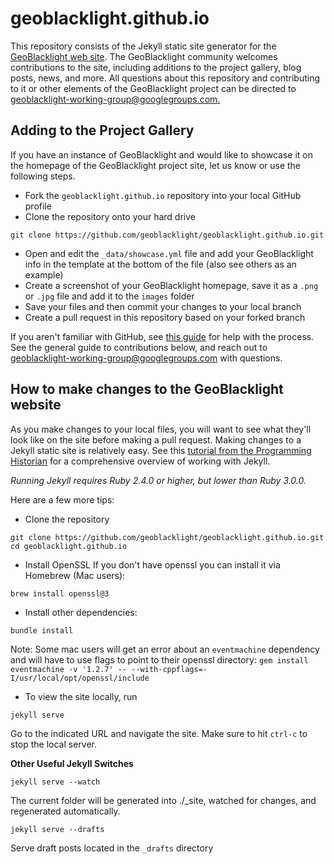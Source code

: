 # geoblacklight.github.io
This repository consists of the Jekyll static site generator for the [GeoBlacklight web site](http://geoblacklight.org). The GeoBlacklight community welcomes contributions to the site, including additions to the project gallery, blog posts, news, and more. All questions about this repository and contributing to it or other elements of the GeoBlacklight project can be directed to [geoblacklight-working-group@googlegroups.com.](mailto:geoblacklight-working-group@googlegroups.com)

## Adding to the Project Gallery
If you have an instance of GeoBlacklight and would like to showcase it on the homepage of the GeoBlacklight project site, let us know or use the following steps.

- Fork the `geoblacklight.github.io` repository into your local GitHub profile
- Clone the repository onto your hard drive
```
git clone https://github.com/geoblacklight/geoblacklight.github.io.git
```
- Open and edit the `_data/showcase.yml` file and add your GeoBlacklight info in the template at the bottom of the file (also see others as an example)
- Create a screenshot of your GeoBlacklight homepage, save it as a `.png` or `.jpg` file and add it to the `images` folder
- Save your files and then commit your changes to your local branch
- Create a pull request in this repository based on your forked branch

If you aren't familiar with GitHub, see [this guide](https://help.github.com/en/enterprise/2.16/user/github/collaborating-with-issues-and-pull-requests/creating-a-pull-request-from-a-fork) for help with the process. See the general guide to contributions below, and reach out to [geoblacklight-working-group@googlegroups.com](mailto:geoblacklight-working-group@googlegroups.com) with questions.

## How to make changes to the GeoBlacklight website

As you make changes to your local files, you will want to see what they'll look like on the site before making a pull request. Making changes to a Jekyll static site is relatively easy. See this [tutorial from the Programming Historian](https://programminghistorian.org/en/lessons/building-static-sites-with-jekyll-github-pages) for a comprehensive overview of working with Jekyll.

*Running Jekyll requires Ruby 2.4.0 or higher, but lower than Ruby 3.0.0.*

Here are a few more tips:

- Clone the repository
```
git clone https://github.com/geoblacklight/geoblacklight.github.io.git
cd geoblacklight.github.io
```
- Install OpenSSL
If you don't have openssl you can install it via Homebrew (Mac users):
```
brew install openssl@3
```

- Install other dependencies:
```
bundle install
```
Note: Some mac users will get an error about an `eventmachine` dependency and will have to use flags to point to their openssl directory: `gem install eventmachine -v '1.2.7' -- --with-cppflags=-I/usr/local/opt/openssl/include`

- To view the site locally, run
```
jekyll serve
```
Go to the indicated URL and navigate the site. Make sure to hit `ctrl-c` to stop the local server.

**Other Useful Jekyll Switches**

```
jekyll serve --watch
```
The current folder will be generated into ./_site, watched for changes, and regenerated automatically.

```
jekyll serve --drafts
```

Serve draft posts located in the `_drafts` directory
